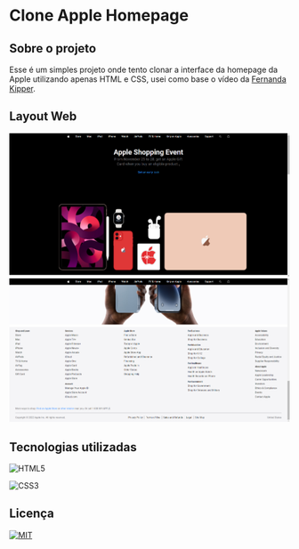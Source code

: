 # Clone Apple Homepage

## Sobre o projeto

Esse é um simples projeto onde tento clonar a interface da homepage da Apple utilizando apenas HTML e CSS, usei como base o vídeo da [Fernanda Kipper](https://www.youtube.com/@kipperdev).

## Layout Web

![Web 1](https://github.com/MatheusArimura/assets/blob/master/clone_apple_homepage/apple-homepage-desktop.png)
![Web 2](https://github.com/MatheusArimura/assets/blob/master/clone_apple_homepage/apple-homepage-desktop2.png)

## Tecnologias utilizadas

![HTML5](https://img.shields.io/badge/HTML5-%23E34F26?style=for-the-badge&logo=html5&logoColor=white)

![CSS3](https://img.shields.io/badge/CSS3-blue?style=for-the-badge&logo=css3)

## Licença

[![MIT](https://img.shields.io/badge/MIT-green?style=for-the-badge&logoColor=black&label=license)](https://github.com/MatheusArimura/clone_apple_homepage/blob/master/LICENSE)
